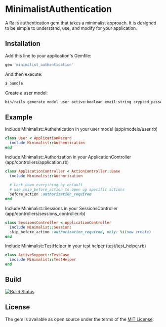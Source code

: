 # MinimalistAuthentication
A Rails authentication gem that takes a minimalist approach. It is designed to be simple to understand, use, and modify for your application.


## Installation
Add this line to your application's Gemfile:

```ruby
gem 'minimalist_authentication'
```

And then execute:
```bash
$ bundle
```

Create a user model:
```bash
bin/rails generate model user active:boolean email:string crypted_password:string salt:string using_digest_version:integer last_logged_in_at:datetime
```


## Example
Include Minimalist::Authentication in your user model (app/models/user.rb)
```ruby
class User < ApplicationRecord
  include Minimalist::Authentication
end
```

Include Minimalist::Authorization in your ApplicationController (app/controllers/application.rb)
```ruby
class ApplicationController < ActionController::Base
  include Minimalist::Authorization
  
  # Lock down everything by default
  # use skip_before_action to open up specific actions
  before_action :authorization_required
end
```

Include Minimalist::Sessions in your SessionsController (app/controllers/sessions_controller.rb)
```ruby
class SessionsController < ApplicationController
  include Minimalist::Sessions
  skip_before_action :authorization_required, only: %i(new create)
end
```

Include Minimalist::TestHelper in your test helper (test/test_helper.rb)
```ruby
class ActiveSupport::TestCase
  include Minimalist::TestHelper
end
```

## Build
[![Build Status](https://travis-ci.org/wwidea/minimalist_authentication.svg?branch=master)](https://travis-ci.org/wwidea/minimalist_authentication)


## License
The gem is available as open source under the terms of the [MIT License](http://opensource.org/licenses/MIT).
